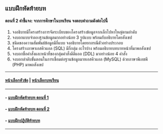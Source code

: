 ## แบบฝึกหัดท้ายบท
#### ตอนที่ 2 คำชี้แจง: จากการศึกษาในบทเรียน จงตอบคำถามดังต่อไปนี้
1. จงอธิบายมีโครงสร้างการจัดระเบียบของโครงสร้างข้อมูลจากเล็กไปหาใหญ่ตามลำดับ
2. จงบอกแบบจำลองฐานข้อมูลมากอย่างน้อย 3 รูปแบบ พร้อมกับอธิบายโดยสังเขป
3. ชนิดของความสัมพันธ์ข้อมูลมีกี่แบบ จงอธิบายโดยยกกรณีตัวอย่างประกอบ
4. โครงสร้างภาษาเอสคิวแอล (SQL) มีกี่กลุ่ม อะไรบ้าง พร้อมอธิบายบทบาทหน้าที่มาพอสังเขป
5. จงบอกชื่อคำสั่งและหน้าที่ของกลุ่มคำสั่งดีดีแอล (DDL) มาอย่างน้อย 4 คำสั่ง 
6. จงบอกลำดับขั้นตอนในการเชื่อมต่อฐานข้อมูลมายเอสคิวแอล (MySQL) ด้วยภาษาพีเอชพี (PHP) มาพอสังเขป

---
#### [หน้าเลือกหัวข้อ](README.md) | [หน้าเลือกบทเรียน](../README.md)
---
#### - [แบบฝึกหัดท้ายบท ตอนที่ 1](0430.md)
#### - [แบบฝึกหัดท้ายบท ตอนที่ 2](0450.md)
#### - [แบบฝึกปฏิบัติท้ายบท](0470.md)
---